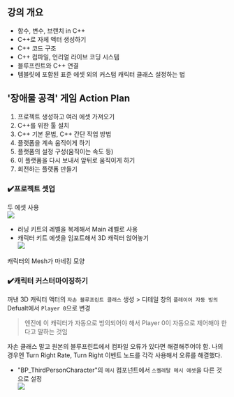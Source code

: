 ## 강의 개요
* 함수, 변수, 브랜치 in C++
* C++로 자체 액터 생성하기
* C++ 코드 구조
* C++ 컴파일, 언리얼 라이브 코딩 시스템  
* 블루프린트와 C++ 연결
* 템블릿에 포함된 표준 에셋 외의 커스텀 캐릭터 클래스 설정하는 법

## '장애물 공격' 게임 Action Plan
1. 프로젝트 생성하고 여러 에셋 가져오기  
2. C++를 위한 툴 설치
3. C++ 기본 문법, C++ 간단 작업 방법
4. 플랫폼을 계속 움직이게 하기
5. 플랫폼의 설정 구성(움직이는 속도 등)  
6. 이 플랫폼을 다시 보내서 앞뒤로 움직이게 하기
7. 회전하는 플랫폼 만들기

### ✔️프로젝트 셋업
두 에셋 사용  
![](https://velog.velcdn.com/images/kuronuma_daisy/post/cb6f23bf-813d-4184-b913-3fc590984a76/image.png)  

* 러닝 키트의 레벨을 복제해서 Main 레벨로 사용  
* 캐릭터 키트 에셋을 임포트해서 3D 캐릭터 얹어놓기  
![](https://velog.velcdn.com/images/kuronuma_daisy/post/2bdd790b-4457-47bd-ae7d-74f4b325af91/image.png)

캐릭터의 Mesh가 마네킹 모양  

### ✔️캐릭터 커스터마이징하기
꺼낸 3D 캐릭터 액터의 `자손 블루프린트 클래스` 생성 > 디테일 창의 `플레이어 자동 빙의` Defualt에서 `Player 0`으로 변경
> 엔진에 이 캐릭터가 자동으로 빙의되어야 해서 Player 0이 자동으로 제어해야 한다고 말하는 것임  


자손 클래스 말고 원본의 블루프린트에서 컴파일 오류가 있다면 해결해주어야 함.
나의 경우엔 Turn Right Rate, Turn Right 이벤트 노드를 각각 사용해서 오류를 해결했다.


* "BP_ThirdPersonCharacter"의 `메시` 컴포넌트에서 `스켈레탈 메시 에셋`을 다른 것으로 설정  
![](https://velog.velcdn.com/images/kuronuma_daisy/post/69270ce7-164d-42bc-8b52-5ec847fc935a/image.png)  

